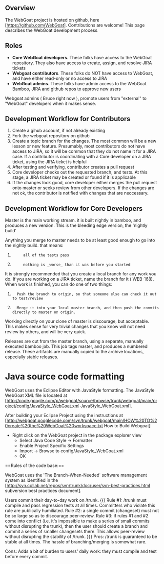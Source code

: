 ## Overview

The WebGoat project is hosted on github, here [https://github.com/WebGoat]. Contributions are welcome!  This page describes the WebGoat development process. 

## Roles

* **Core WebGoat developers**. These folks have access to the WebGoat repository. They also have access to create, assign, and resolve JIRA tickets
* **Webgoat contributors**. These folks do NOT have access to WebGoat, and have either read-only or no access to JIRA 
* **WebGoat admins**. These folks have admin access to the WebGoat Bamboo, JIRA and github repos to approve new users

Webgoat admins ( Bruce right now ), promote users from "external" to "WebGoat" developers when it makes sense.



## Development Workflow for Contributors 

1. Create a gihub account, if not already existing
1. Fork the webgoat repository on github
1. Create a topic branch for the changes. The most common will be a new lesson or new feature. Presumably, most contributors do not have access to JIRA, so it will be common that they do not name it for a JIRA case. If a contributor is coordinating with a Core developer on a JIRA ticket, using the JIRA ticket is helpful
1. After testing and verifying, contributor creates a pull request
1. Core developer checks out the requested branch, and tests. At this stage, a JIRA ticket may be created or found if it is applicable
1. If the changes look good, core developer either merges the pull request onto master or seeks review from other developers. If the changes are not ok, the contributor is notified with changes that are neccessary.

## Development Workflow for Core Developers

Master is the main working stream. it is built nightly in bamboo, and produces a new version.  This is the bleeding edge version, the 'nightly build'

Anything you merge to master needs to be at least good enough to go into the nightly build. that means:

1.          all of the tests pass
1.          nothing is _worse_ than it was before you started

It is strongly recommended that you create a local branch for any work you do. If you are working on a JIRA ticket, name the branch for it ( WEB-168).  When work is finished, you can do one of two things:

1.       Push the branch to origin, so that someone else can check it out to test/review
1.       Merge it into your local master branch, and then push the commits directly to master on origin.

Working directly on your clone of master is discourage, but acceptable.  This makes sense for very trivial changes that you know will not need review by others, and will be very quick.

Releases are cut from the master branch, using a separate, manually executed bamboo job. This job tags master, and produces a numbered release.  These artifacts are manually copied to the archive locations, especially stable releases.

# Java source code formatting

WebGoat uses the Eclipse Editor with JavaStyle formatting.  The JavaStyle WebGoat XML file is located at [http://code.google.com/p/webgoat/source/browse/trunk/webgoat/main/project/config/JavaStyle_WebGoat.xml JavaStyle_WebGoat.xml].  

After building your Eclipse Project using the instructions at [http://webgoat.googlecode.com/svn/trunk/webgoat/main/HOW%20TO%20create%20the%20WebGoat%20workspace.txt How to Build Webgoat] 
  * Right click on the WebGoat project in the package explorer view
    * Select Java Code Style -> Formatter
    * Enable Project Specific Settings
    * Import -> Browse to config/JavaStyle_WebGoat.xml
    * OK

==Rules of the code base:==

WebGoat uses the 'The Branch-When-Needed' software management system as identified in the [http://svn.collab.net/repos/svn/trunk/doc/user/svn-best-practices.html subversion best practices document].

Users commit their day-to-day work on /trunk. 
{{{
    Rule #1: /trunk must compile and pass regression tests at all times.
             Committers who violate this rule are publically humiliated. 
    Rule #2: a single commit (changeset) must not be so large so as to
             discourage peer-review. 
    Rule #3: if rules #1 and #2 come into conflict (i.e. it's impossible
             to make a series of small commits without disrupting the
             trunk), then the user should create a branch and commit a
             series of smaller changesets there. This allows peer-review
             without disrupting the stability of /trunk.
}}}
Pros: /trunk is guaranteed to be stable at all times. 
      The hassle of branching/merging is somewhat rare.

Cons: Adds a bit of burden to users' daily work: they 
      must compile and test before every commit.